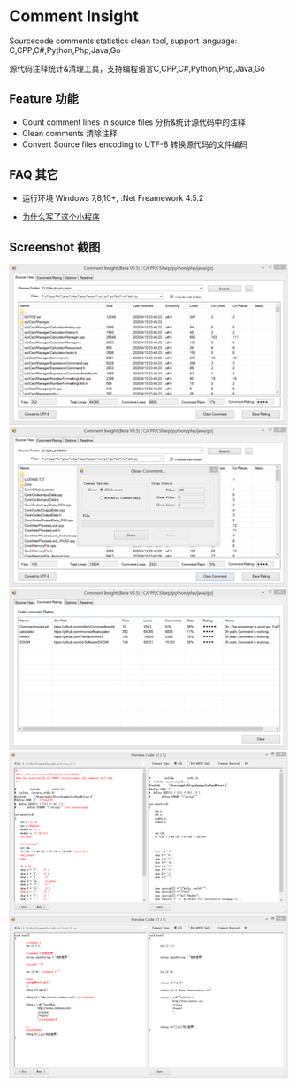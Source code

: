 # Comment Insight
Sourcecode comments statistics clean tool, support language: C,CPP,C#,Python,Php,Java,Go

源代码注释统计&清理工具，支持编程语言C,CPP,C#,Python,Php,Java,Go

## Feature 功能
- Count comment lines in source files 分析&统计源代码中的注释
- Clean comments 清除注释
- Convert Source files encoding to UTF-8 转换源代码的文件编码

## FAQ 其它
- 运行环境 Windows 7,8,10+, .Net Freamework 4.5.2

- [为什么写了这个小程序  ]( FAQ.md)


## Screenshot 截图

![image](pic/a1.png)	
![image](pic/a2.png)	
![image](pic/a3.png)	
![image](pic/a4.png)	
![image](pic/a5.png)	